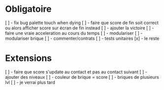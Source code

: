 # Obligatoire

[ ] - fix bug palette touch when dying
[ ] - faire que score de fin soit correct ou alors afficher score sur écran de fin instead
[ ] - ajouter la victoire
[ ] - faire une vraie acceleration au cours du temps
[ ] - modulariser
  [ ] - modulariser brique
[ ] - commenter/contrats
[ ] - tests unitaires
[x] - le reste

# Extensions

[ ] - faire que score s'update au contact et pas au contact suivant
[ ] - ajouter des niveaux
[ ] - couleur de brique = score
[ ] - briques de plusieurs lvl
[ ] - je verrai plus tard